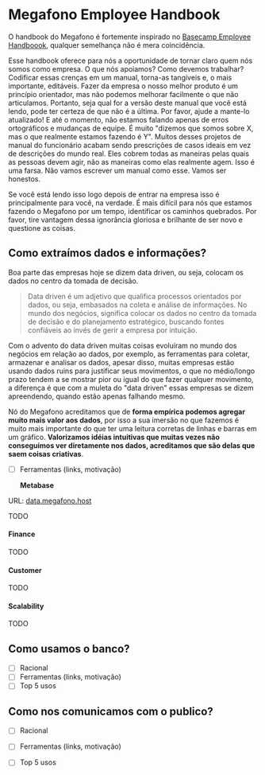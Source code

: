 # Megafono Employee Handbook

O handbook do Megafono é fortemente inspirado no [Basecamp Employee Handboook](https://github.com/basecamp/handbook), qualquer semelhança não é mera coincidência.

Esse handbook oferece para nós a oportunidade de tornar claro quem nós somos como empresa. O que nós apoiamos? Como devemos trabalhar? Codificar essas crenças em um manual, torna-as tangíveis e, o mais importante, editáveis. Fazer da empresa o nosso melhor produto é um princípio orientador, mas não podemos melhorar facilmente o que não articulamos. Portanto, seja qual for a versão deste manual que você está lendo, pode ter certeza de que não é a última. Por favor, ajude a mante-lo atualizado! E até o momento, não estamos falando apenas de erros ortográficos e mudanças de equipe. É muito "dizemos que somos sobre X, mas o que realmente estamos fazendo é Y". Muitos desses projetos de manual do funcionário acabam sendo prescrições de casos ideais em vez de descrições do mundo real. Eles cobrem todas as maneiras pelas quais as pessoas devem agir, não as maneiras como elas realmente agem. Isso é uma farsa. Não vamos escrever um manual como esse. Vamos ser honestos.

Se você está lendo isso logo depois de entrar na empresa isso é principalmente para você, na verdade. É mais difícil para nós que estamos fazendo o Megafono por um tempo, identificar os caminhos quebrados. Por favor, tire vantagem dessa ignorância gloriosa e brilhante de ser novo e questione as coisas.



## Como extraímos dados e informações?

Boa parte das empresas hoje se dizem data driven, ou seja, colocam os dados no centro da tomada de decisão.

> Data driven é um adjetivo que qualifica processos orientados por dados, ou seja, embasados na coleta e análise de informações. No mundo dos negócios, significa colocar os dados no centro da tomada de decisão e do planejamento estratégico, buscando fontes confiáveis ao invés de gerir a empresa por intuição.

Com o advento do data driven muitas coisas evoluíram no mundo dos negócios em relação ao dados, por exemplo, as ferramentas para coletar, armazenar e analisar os dados, apesar disso, muitas empresas estão usando dados ruins para justificar seus movimentos, o que no médio/longo prazo tendem a se mostrar pior ou igual do que fazer qualquer movimento, a diferença é que com a muleta do "data driven" essas empresas se dizem apreendendo, quando estão apenas falhando mesmo.

Nó do Megafono acreditamos que de **forma empírica podemos agregar muito mais valor aos dados**, por isso a sua imersão no que fazemos é muito mais importante do que ter uma leitura corretas de linhas e barras em um gráfico. **Valorizamos idéias intuitivas que muitas vezes não conseguimos ver diretamente nos dados, acreditamos que são delas que saem coisas criativas**.

* [ ] Ferramentas \(links, motivação\)

  **Metabase**

URL: [data.megafono.host](https://data.megafono.host)

TODO

#### Finance

TODO

#### Customer

TODO

#### Scalability

TODO

## Como usamos o banco?

* [ ] Racional
* [ ] Ferramentas \(links, motivação\)
* [ ] Top 5 usos

## Como nos comunicamos com o publico?

* [ ] Racional
* [ ] Ferramentas \(links, motivação\)
* [ ] Top 5 usos

